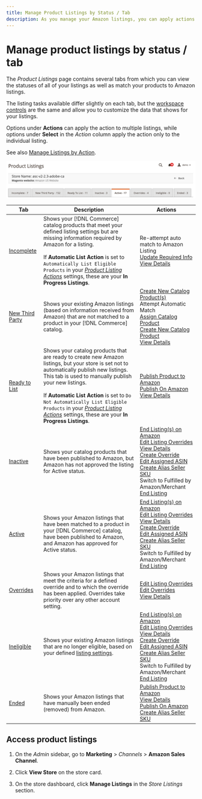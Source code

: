 ```yaml
---
title: Manage Product Listings by Status / Tab
description: As you manage your Amazon listings, you can apply actions to your listings according to status.
---
```


# Manage product listings by status / tab

The _Product Listings_ page contains several tabs from which you can view the statuses of all of your listings as well as match your products to Amazon listings.

The listing tasks available differ slightly on each tab, but the [workspace controls](./workspace-controls.md) are the same and allow you to customize the data that shows for your listings.

Options under **Actions** can apply the action to multiple listings, while options under **Select** in the _Action_ column apply the action only to the individual listing.

See also [Manage Listings by Action](./managing-listings-by-action.md).

![Product Listings tabs](assets/amazon-product-listings-tabs.png)

|Tab|Description|Actions|
|--- |--- |--- |
|[Incomplete](./incomplete-listings.md)|Shows your [!DNL Commerce] catalog products that meet your defined listing settings but are missing information required by Amazon for a listing.<br><br>If **Automatic List Action** is set to `Automatically List Eligible Products` in your [_Product Listing Actions_](./product-listing-actions.md) settings, these are your **In Progress Listings**.|Re-attempt auto match to Amazon Listing<br>[Update Required Info](./amazon-manually-update-incomplete-listing.md)<br>[View Details](./product-listing-details.md)|
|[New Third Party](./new-third-party-listings.md)|Shows your existing Amazon listings (based on information received from Amazon) that are not matched to a product in your [!DNL Commerce] catalog.|[Create New Catalog Product(s)](./creating-assigning-catalog-products.md)<br>Attempt Automatic Match<br>[Assign Catalog Product](./creating-assigning-catalog-products.md)<br>[Create New Catalog Product](./creating-assigning-catalog-products.md)<br>[View Details](./product-listing-details.md)|
|[Ready to List](./ready-to-list.md)|Shows your catalog products that are ready to create new Amazon listings, but your store is set not to automatically publish new listings. This tab is used to manually publish your new listings.<br><br>If **Automatic List Action** is set to `Do Not Automatically List Eligible Products` in your [_Product Listing Actions_](./product-listing-actions.md) settings, these are your **In Progress Listings**.|[Publish Product to Amazon](./publish-listings-manually.md)<br>[Publish On Amazon](./publish-listings-manually.md)<br>[View Details](./product-listing-details.md)|
|[Inactive](./inactive-listings.md)|Shows your catalog products that have been published to Amazon, but Amazon has not approved the listing for Active status.|[End Listing(s) on Amazon](./end-listings-manually.md)<br>[Edit Listing Overrides](./creating-editing-overrides.md)<br>[View Details](./product-listing-details.md)<br>[Create Override](./creating-editing-overrides.md)<br>[Edit Assigned ASIN](./edit-assigned-asin.md)<br>[Create Alias Seller SKU](./create-alias-seller-sku.md#region-specific)<br>Switch to Fulfilled by Amazon/Merchant<br>[End Listing](./end-listings-manually.md)|
|[Active](./active-listings.md)|Shows your Amazon listings that have been matched to a product in your [!DNL Commerce] catalog, have been published to Amazon, and Amazon has approved for Active status.|[End Listing(s) on Amazon](./end-listings-manually.md)<br>[Edit Listing Overrides](./creating-editing-overrides.md)<br>[View Details](./product-listing-details.md)<br>[Create Override](./creating-editing-overrides.md)<br>[Edit Assigned ASIN](./edit-assigned-asin.md)<br>[Create Alias Seller SKU](./create-alias-seller-sku.md#region-specific)<br>Switch to Fulfilled by Amazon/Merchant<br>[End Listing](./end-listings-manually.md)|
|[Overrides](./overrides.md)|Shows your Amazon listings that meet the criteria for a defined override and to which the override has been applied. Overrides take priority over any other account setting.|[Edit Listing Overrides](./creating-editing-overrides.md)<br>[Edit Overrides](./creating-editing-overrides.md)<br>[View Details](./product-listing-details.md)|
|[Ineligible](./ineligible-listings.md)|Shows your existing Amazon listings that are no longer eligible, based on your defined [listing settings](./listing-settings.md).|[End Listing(s) on Amazon](./end-listings-manually.md)<br>[Edit Listing Overrides](./creating-editing-overrides.md)<br>[View Details](./product-listing-details.md)<br>[Create Override](./creating-editing-overrides.md)<br>[Edit Assigned ASIN](./edit-assigned-asin.md)<br>[Create Alias Seller SKU](./create-alias-seller-sku.md#region-specific)<br>Switch to Fulfilled by Amazon/Merchant<br>[End Listing](./end-listings-manually.md)|
|[Ended](./ended-listings.md)|Shows your Amazon listings that have manually been ended (removed) from Amazon.|[Publish Product to Amazon](./publish-listings-manually.md)<br>[View Details](./product-listing-details.md)<br>[Publish On Amazon](./publish-listings-manually.md)<br>[Create Alias Seller SKU](./create-alias-seller-sku.md#region-specific)|

## Access product listings

1. On the _Admin_ sidebar, go to **Marketing** > _Channels_ > **Amazon Sales Channel**.

1. Click **View Store** on the store card.

1. On the store dashboard, click **Manage Listings** in the _Store Listings_ section.
